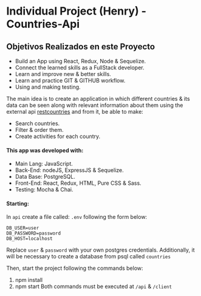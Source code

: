 # Individual Project (Henry) - Countries-Api

## Objetivos Realizados en este Proyecto

- Build an App using React, Redux, Node & Sequelize.
- Connect the learned skills as a FullStack developer.
- Learn and improve new & better skills.
- Learn and practice GIT & GITHUB workflow.
- Using and making testing.

The main idea is to create an application in which different countries & its data can be seen along with relevant information about them using the external api [restcountries](https://restcountries.com) and from it, be able to make:
- Search countries.
- Filter & order them.
- Create activities for each country.

#### This app was developed with:
- Main Lang: JavaScript.
- Back-End: nodeJS, ExpressJS & Sequelize.
- Data Base: PostgreSQL.
- Front-End: React, Redux, HTML, Pure CSS & Sass.
- Testing: Mocha & Chai.

#### Starting:
In `api` create a file called: `.env` following the form below:

```env
DB_USER=user
DB_PASSWORD=password
DB_HOST=localhost
```

Replace `user` & `password` with your own postgres credentials.
Additionally, it will be necessary to create a database from psql called `countries`

Then, start the project following the commands below:
1. npm install
2. npm start
Both commands must be executed at `/api` & `/client`

